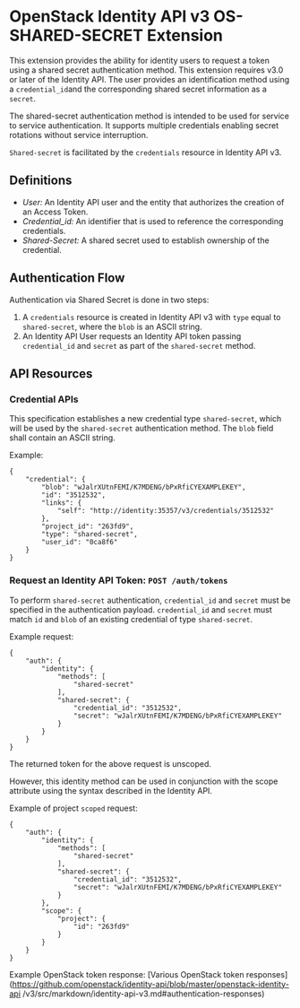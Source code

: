 OpenStack Identity API v3 OS-SHARED-SECRET Extension
====================================================

This extension provides the ability for identity users to request a token using
a shared secret authentication method. This extension requires v3.0 or later of
the Identity API. The user provides an identification method using a
`credential_id`and the corresponding shared secret information as a `secret`.


The shared-secret authentication method is intended to be used for service to
service authentication. It supports multiple credentials enabling secret
rotations without service interruption.

`Shared-secret` is facilitated by the `credentials` resource in Identity API v3.

Definitions
-----------

- *User:* An Identity API user and the entity that authorizes the creation of an
  Access Token.
- *Credential_id:* An identifier that is used to reference the corresponding
  credentials.
- *Shared-Secret:* A shared secret used to establish ownership of the
  credential.

Authentication Flow
-------------------

Authentication via Shared Secret is done in two steps:

1. A `credentials` resource is created in Identity API v3 with `type` equal to
   `shared-secret`, where the `blob` is an ASCII string.
2. An Identity API User requests an Identity API token passing
   `credential_id` and `secret` as part of the `shared-secret` method.

API Resources
-------------

### Credential APIs

This specification establishes a new credential type `shared-secret`, which will
be used by the `shared-secret` authentication method. The `blob` field shall
contain an ASCII string.

Example:

    {
        "credential": {
            "blob": "wJalrXUtnFEMI/K7MDENG/bPxRfiCYEXAMPLEKEY",
            "id": "3512532",
            "links": {
                "self": "http://identity:35357/v3/credentials/3512532"
            },
            "project_id": "263fd9",
            "type": "shared-secret",
            "user_id": "0ca8f6"
        }
    }

### Request an Identity API Token: `POST /auth/tokens`

To perform `shared-secret` authentication, `credential_id` and `secret` must be
specified in the authentication payload. `credential_id` and `secret` must match
`id` and `blob` of an existing credential of type `shared-secret`.

Example request:

    {
        "auth": {
            "identity": {
                "methods": [
                    "shared-secret"
                ],
                "shared-secret": {
                    "credential_id": "3512532",
                    "secret": "wJalrXUtnFEMI/K7MDENG/bPxRfiCYEXAMPLEKEY"
                }
            }
        }
    }

The returned token for the above request is unscoped.

However, this identity method can be used in conjunction with the scope
attribute using the syntax described in the Identity API.

Example of project `scoped` request:

    {
        "auth": {
            "identity": {
                "methods": [
                    "shared-secret"
                ],
                "shared-secret": {
                    "credential_id": "3512532",
                    "secret": "wJalrXUtnFEMI/K7MDENG/bPxRfiCYEXAMPLEKEY"
                }
            },
            "scope": {
                "project": {
                    "id": "263fd9"
                }
            }
        }
    }

Example OpenStack token response: [Various OpenStack token responses]
(https://github.com/openstack/identity-api/blob/master/openstack-identity-api
/v3/src/markdown/identity-api-v3.md#authentication-responses)
